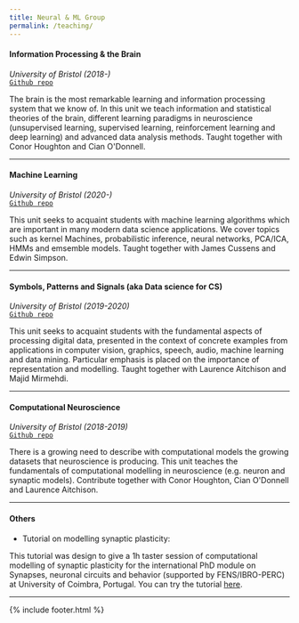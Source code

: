 ```yaml
---
title: Neural & ML Group
permalink: /teaching/
---
```


#### Information Processing & the Brain
_University of Bristol (2018-)_<br>
[`Github repo`](https://comsm0034.github.io/)

The brain is the most remarkable learning and information processing system that we know of. In this unit we teach information and statistical theories of the brain, different learning paradigms in neuroscience (unsupervised learning, supervised learning, reinforcement learning and deep learning) and advanced data analysis methods. Taught together with Conor Houghton and Cian O'Donnell.

<hr>

#### Machine Learning
_University of Bristol (2020-)_<br>
[`Github repo`](https://uob-coms30035.github.io)

​This unit seeks to acquaint students with machine learning algorithms which are important in many modern data science applications. We cover topics such as kernel Machines, probabilistic inference, neural networks, PCA/ICA, HMMs and emsemble models. Taught together with James Cussens and Edwin Simpson.

<hr>

#### Symbols, Patterns and Signals (aka Data science for CS)
_University of Bristol (2019-2020)_<br>
[`Github repo`](https://uob-coms21202.github.io/COMS21202.github.io/)

​This unit seeks to acquaint students with the fundamental aspects of processing digital data, presented in the context of concrete examples from applications in computer vision, graphics, speech, audio, machine learning and data mining. Particular emphasis is placed on the importance of representation and modelling. Taught together with Laurence Aitchison and Majid Mirmehdi.

<hr>

#### Computational Neuroscience
_University of Bristol (2018-2019)_<br>
[`Github repo`](https://coms30127.github.io/)

There is a growing need to describe with computational models the growing datasets that neuroscience is producing. This unit teaches the fundamentals of computational modelling in neuroscience (e.g. neuron and synaptic models). Contribute together with Conor Houghton, Cian O'Donnell and Laurence Aitchison.

<hr>

#### Others

 - Tutorial on modelling synaptic plasticity:

This tutorial was design to give a 1h taster session of computational modelling of synaptic plasticity for the international PhD module on Synapses, neuronal circuits and behavior (supported by FENS/IBRO-PERC) at University of Coimbra, Portugal. You can try the tutorial [here](https://mybinder.org/v2/gh/ruipontecosta/courses/master).



<!--<center>
  <style>.embed-container { position: relative; margin-bottom: -50px; padding-bottom: 50%; height: 0; overflow: hidden; max-width: 75%; max-height: 85%;} .embed-container iframe, .embed-container object, .embed-container embed { position: absolute; top: 0; left: 0; width: 100%; height: 85%; }</style><div class='embed-container'><iframe src='https://www.youtube.com/embed/JB7jSFeVz1U' frameborder='0' allowfullscreen></iframe></div>
<iframe width="75%" height="315" src="https://www.youtube.com/embed/7SXjI7zrluA" frameborder="0" allow="autoplay; encrypted-media" allowfullscreen></iframe>
</center> -->



<hr>
{% include footer.html %}